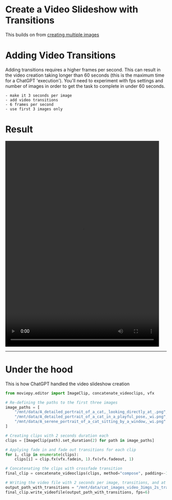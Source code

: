 # Create a Video Slideshow with Transitions

This builds on from [creating multiple images](video%20slideshow.md) 



# Adding Video Transitions

Adding transitions requires a higher frames per second. This can result in the video creation taking longer than 60 seconds (this is the maximum time for a ChatGPT 'execution'). You'll need to experiment with fps settings and number of images in order to get the task to complete in under 60 seconds.

```
- make it 3 seconds per image
- add video transitions
- 6 frames per second
- use first 3 images only
```

# Result
<video width="480" height="640" controls>
  <source src="/chatGPT-code-cookbook/image%20creation/assets/video_slideshow_with_transitions.mp4" type="video/mp4">
Your browser does not support the video tag.
</video>


---
# Under the hood
This is how ChatGPT handled the video slideshow creation


```python
from moviepy.editor import ImageClip, concatenate_videoclips, vfx

# Re-defining the paths to the first three images
image_paths = [
    "/mnt/data/A_detailed_portrait_of_a_cat,_looking_directly_at_.png",
    "/mnt/data/A_detailed_portrait_of_a_cat_in_a_playful_pose,_wi.png",
    "/mnt/data/A_serene_portrait_of_a_cat_sitting_by_a_window,_wi.png"
]

# Creating clips with 2 seconds duration each
clips = [ImageClip(path).set_duration(2) for path in image_paths]

# Applying fade in and fade out transitions for each clip
for i, clip in enumerate(clips):
    clips[i] = clip.fx(vfx.fadein, 1).fx(vfx.fadeout, 1)

# Concatenating the clips with crossfade transition
final_clip = concatenate_videoclips(clips, method="compose", padding=-1)

# Writing the video file with 2 seconds per image, transitions, and at 6 fps
output_path_with_transitions = "/mnt/data/cat_images_video_3imgs_2s_transitions_6fps.mp4"
final_clip.write_videofile(output_path_with_transitions, fps=6)

```